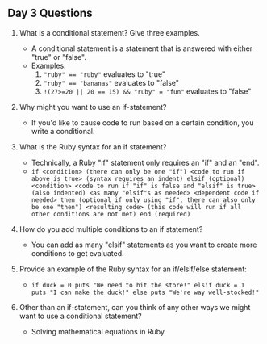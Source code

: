 ## Day 3 Questions

1. What is a conditional statement? Give three examples.
   * A conditional statement is a statement that is answered with either "true" or "false".
   * Examples:
      1. `"ruby" == "ruby"` evaluates to "true"
      2. `"ruby" == "bananas"` evaluates to "false"
      3. `!(27>=20 || 20 == 15) && "ruby" = "fun"` evaluates to "false"

1. Why might you want to use an if-statement?

   * If you'd like to cause code to run based on a certain condition, you write a conditional.

1. What is the Ruby syntax for an if statement?

   * Technically, a Ruby "if" statement only requires an "if" and an "end".
   * `if <condition> (there can only be one "if")
        <code to run if above is true> (syntax requires an indent)
      elsif (optional) <condition>
        <code to run if "if" is false and "elsif" is true> (also indented)
      <as many "elsif"s as needed>
        <dependent code if needed>
      then (optional if only using "if", there can also only be one "then")
        <resulting code> (this code will run if all other conditions are not met)
      end (required) `

1. How do you add multiple conditions to an if statement?

   * You can add as many "elsif" statements as you want to create more conditions to get evaluated.

1. Provide an example of the Ruby syntax for an if/elsif/else statement:

   * `if duck = 0
        puts "We need to hit the store!"
      elsif duck = 1
        puts "I can make the duck!"
      else
        puts "We're way well-stocked!" `   

1. Other than an if-statement, can you think of any other ways we might want to use a conditional statement?

   * Solving mathematical equations in Ruby
